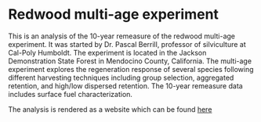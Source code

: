 # Redwood multi-age experiment

This is an analysis of the 10-year remeasure of the redwood multi-age experiment. It was
started by Dr. Pascal Berrill, professor of silviculture at Cal-Poly Humboldt. The
experiment is located in the Jackson Demonstration State Forest in Mendocino County,
California. The multi-age experiment explores the regeneration response of several
species following different harvesting techniques including group selection, aggregated
retention, and high/low dispersed retention. The 10-year remeasure data includes surface
fuel characterization.

The analysis is rendered as a website which can be found
[here](https://fisher-j.github.io/multi-age)
